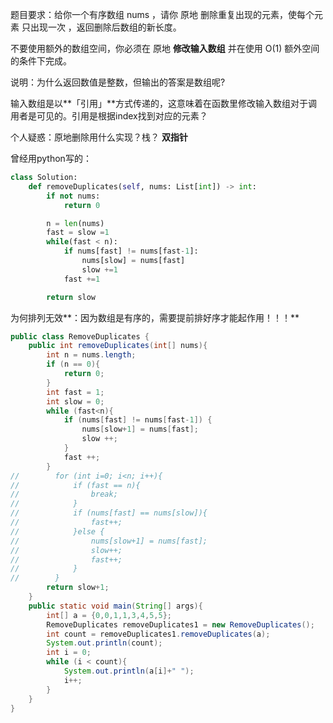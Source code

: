 题目要求：给你一个有序数组 nums ，请你 原地 删除重复出现的元素，使每个元素 只出现一次 ，返回删除后数组的新长度。

不要使用额外的数组空间，你必须在 原地 **修改输入数组** 并在使用 O(1) 额外空间的条件下完成。

说明：为什么返回数值是整数，但输出的答案是数组呢?

​			输入数组是以**「引用」**方式传递的，这意味着在函数里修改输入数组对于调用者是可见的。引用是根据index找到对应的元素？

个人疑惑：原地删除用什么实现？栈？ **双指针**

曾经用python写的：

```python
class Solution:
    def removeDuplicates(self, nums: List[int]) -> int:
        if not nums:
            return 0

        n = len(nums)
        fast = slow =1
        while(fast < n):
            if nums[fast] != nums[fast-1]:
                nums[slow] = nums[fast]
                slow +=1
            fast +=1

        return slow
```



为何排列无效**：因为数组是有序的，需要提前排好序才能起作用！！！**

```java
public class RemoveDuplicates {
    public int removeDuplicates(int[] nums){
        int n = nums.length;
        if (n == 0){
            return 0;
        }
        int fast = 1;
        int slow = 0;
        while (fast<n){
            if (nums[fast] != nums[fast-1]) {
                nums[slow+1] = nums[fast];
                slow ++;
            }
            fast ++;
        }
//        for (int i=0; i<n; i++){
//            if (fast == n){
//                break;
//            }
//            if (nums[fast] == nums[slow]){
//                fast++;
//            }else {
//                nums[slow+1] = nums[fast];
//                slow++;
//                fast++;
//            }
//        }
        return slow+1;
    }
    public static void main(String[] args){
        int[] a = {0,0,1,1,3,4,5,5};
        RemoveDuplicates removeDuplicates1 = new RemoveDuplicates();
        int count = removeDuplicates1.removeDuplicates(a);
        System.out.println(count);
        int i = 0;
        while (i < count){
            System.out.println(a[i]+" ");
            i++;
        }
    }
}
```















































